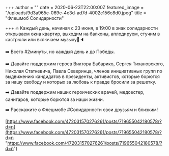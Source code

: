 +++
author = ""
date = 2020-06-23T22:00:00Z
featured_image = "/uploads/9d3a965c-069e-4e3d-ad7d-4002c156c8d0.jpeg"
title = "Флешмоб Солидарности"

+++
🔥 Каждый день, начиная с 23 июня, в 19:00 в знак солидарности открываем окна квартир, выходим на балконы, аплодируем, стучим в кастрюли или включаем музыку👏🔈

➡️ Всего #2минуты, но каждый день и до Победы.

➡️ Давайте поддержим героев Виктора Бабарико, Сергея Тихановского, Николая Статкевича, Павла Северинца, членов инициативных групп по выдвижению кандидатов в президенты, активистов, которые борются за нашу свободу и которых за любовь к правде бросили за решетку.

➡️ Давайте поддержим наших героических врачей, медсестер, санитаров, которые борются за наши жизни.

➡️ Расскажите о Флешмобе #Солидарности свои друзьям и близким!

[https://www.facebook.com/472031570276261/posts/719655042180578/?d=n](https://www.facebook.com/472031570276261/posts/719655042180578/?d=n "https://www.facebook.com/472031570276261/posts/719655042180578/?d=n")